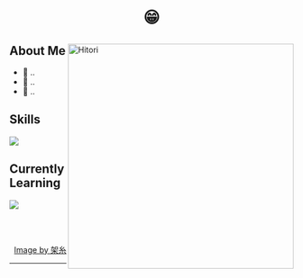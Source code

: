 <h1 align="center"> 😁 </h1>

<div>
<img align="right" width="400" alt="Hitori" src="https://pbs.twimg.com/media/FlDaH2LaEAY1NlM?format=jpg&name=large"/>

<h2> About Me </h2>
  
- 🏫 ..
- 💭 ..
- 🖤 ..
  
<h2> Skills </h2>
  <img src = "https://skillicons.dev/icons?i=html,css">
  
<h2> Currently Learning </h2>
  <img src = "https://skillicons.dev/icons?i=laravel,linux,java,javascript">

</br></br>
  
<div align="right">
  <a href="https://twitter.com/k4itoh">Image by 架糸</a>
<div>


------

  
